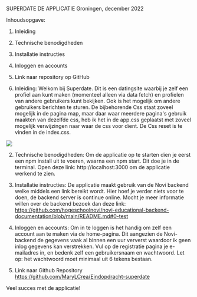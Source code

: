 SUPERDATE DE APPLICATIE 
Groningen, december 2022

Inhoudsopgave:
1. Inleiding
2. Technische benodigdheden
3. Installatie instructies
4. Inloggen en accounts
5. Link naar repository op GitHub 


1. Inleiding:
Welkom bij Superdate. Dit is een datingsite waarbij je zelf een profiel aan kunt maken (momenteel alleen via data fetch) en profielen van andere gebruikers kunt 
bekijken. Ook is het mogelijk om andere gebruikers berichten te sturen. De bijbehorende Css staat zoveel mogelijk in de pagina map, maar daar waar meerdere pagina's gebruik
maakten van dezelfde css, heb ik het in de app.css geplaatst met zoveel mogelijk verwijzingen naar waar de css voor dient. De Css reset is te vinden in de index.css. 

![](../../EO/src/assets/Profiel-pagina.png)

2. Technische benodigdheden:
Om de applicatie op te starten dien je eerst een npm install uit te voeren, waarna een npm start. Dit doe je in de terminal. Open deze link: http://localhost:3000 om de
applicatie werkend te zien. 

3. Installatie instructies:
De applicatie maakt gebruik van de Novi backend welke middels een link bereikt wordt. Hier hoef je verder niets voor 
te doen, de backend server is continue online. Mocht je meer informatie willen over de backend bezoek dan deze link:
https://github.com/hogeschoolnovi/novi-educational-backend-documentation/blob/main/README.md#0-test 

4. Inloggen en accounts:
Om in te loggen is het handig om zelf een account aan te maken via de home-pagina. Dit aangezien de Novi-backend de gegevens vaak al binnen een 
uur ververst waardoor ik geen inlog gegevens kan verstrekken. Vul op de registratie pagina je e-mailadres in, en bedenk zelf een gebruikersnaam
en wachtwoord. Let op: het wachtwoord moet minimaal uit 6 tekens bestaan. 

5. Link naar Github Repository
   https://github.com/MaryLCrea/Eindopdracht-superdate

Veel succes met de applicatie!





